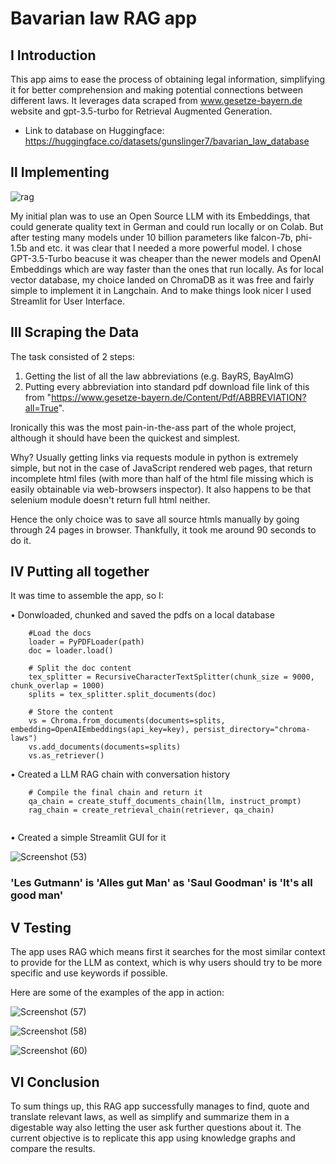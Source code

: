 # Bavarian law RAG app

 

## Ⅰ Introduction

This app aims to ease the process of obtaining legal information, simplifying it for better comprehension and making potential connections between different laws.
It leverages data scraped from www.gesetze-bayern.de website and gpt-3.5-turbo for Retrieval Augmented Generation.

* Link to database on Huggingface: https://huggingface.co/datasets/gunslinger7/bavarian_law_database


## Ⅱ Implementing

![rag](https://github.com/gunslinger7/rag_lawyer/assets/167663925/2e419e74-7516-484b-aa7f-6e1dfff6cabe)

My initial plan was to use an Open Source LLM with its Embeddings, that could generate quality text in German and could run locally or on Colab. But after testing many models under 10 billion parameters like falcon-7b, phi-1.5b and etc. it was clear that I needed a more powerful model.
I chose GPT-3.5-Turbo beacuse it was cheaper than the newer models and OpenAI Embeddings which are way faster than the ones that run locally.
As for local vector database, my choice landed on ChromaDB as it was free and fairly simple to implement it in Langchain. 
And to make things look nicer I used Streamlit for User Interface.

## Ⅲ Scraping the Data
The task consisted of 2 steps:
1. Getting the list of all the law abbreviations (e.g. BayRS, BayAlmG)
2. Putting every abbreviation into standard pdf download file link of this from "https://www.gesetze-bayern.de/Content/Pdf/ABBREVIATION?all=True".

Ironically this was the most pain-in-the-ass part of the whole project, although it should have been the quickest and simplest.

Why? Usually getting links via requests module in python is extremely simple, but not in the case of JavaScript rendered web pages, that return incomplete html files (with more than half of the html file missing which is easily obtainable via web-browsers inspector). It also happens to be that selenium module doesn't return full html neither. 

Hence the only choice was to save all source htmls manually by going through 24 pages in browser. Thankfully, it took me around 90 seconds to do it.

 ## Ⅳ Putting all together
It was time to assemble the app, so I:

• Donwloaded, chunked and saved the pdfs on a local database
```
    #Load the docs
    loader = PyPDFLoader(path)
    doc = loader.load()

    # Split the doc content
    tex_splitter = RecursiveCharacterTextSplitter(chunk_size = 9000, chunk_overlap = 1000)
    splits = tex_splitter.split_documents(doc)

    # Store the content
    vs = Chroma.from_documents(documents=splits, embedding=OpenAIEmbeddings(api_key=key), persist_directory="chroma-laws")
    vs.add_documents(documents=splits)
    vs.as_retriever()
```

• Created a LLM RAG chain with conversation history 
```
    # Compile the final chain and return it
    qa_chain = create_stuff_documents_chain(llm, instruct_prompt)
    rag_chain = create_retrieval_chain(retriever, qa_chain)
    
```

• Created a simple Streamlit GUI for it

![Screenshot (53)](https://github.com/gunslinger7/rag_lawyer/assets/167663925/48c36a0c-d102-485e-9ad0-c4f5f167c78d)

### 'Les Gutmann' is 'Alles gut Man' as 'Saul Goodman' is 'It's all good man'

## Ⅴ Testing

The app uses RAG which means first it searches for the most similar context to provide for the LLM as context, which is why users should try to be more specific and use keywords if possible.

Here are some of the examples of the app in action:

![Screenshot (57)](https://github.com/gunslinger7/rag_lawyer/assets/167663925/87dca6f1-cb29-42f6-bef3-d2886799ed13)


![Screenshot (58)](https://github.com/gunslinger7/rag_lawyer/assets/167663925/908487c2-6463-4e53-bf69-d3383a650320)


![Screenshot (60)](https://github.com/gunslinger7/rag_lawyer/assets/167663925/85b25bc9-36c1-4681-ae40-c70085bdb556)



## Ⅵ Conclusion

To sum things up, this RAG app successfully manages to find, quote and translate relevant laws, as well as simplify and summarize them in a digestable way also letting the user ask further questions about it. The current objective is to replicate this app using knowledge graphs and compare the results.
